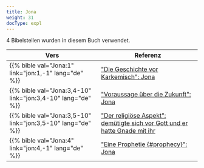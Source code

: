 ```yaml
---
title: Jona
weight: 31
docType: expl
---
```


4 Bibelstellen wurden in diesem Buch verwendet.

| Vers | Referenz |
|-------|-----------|
| {{% bible val="Jona:1" link="jon:1,-1" lang="de" %}} | ["Die Geschichte vor Karkemisch": Jona ](../exampleSite/content/expl/../expl/content/bowls/armageddon-and-the-battle-of-karkemish#dd2e) |
| {{% bible val="Jona:3,4-10" link="jon:3,4-10" lang="de" %}} | ["Voraussage über die Zukunft": Jona](../exampleSite/content/expl/../expl/topics/others/dispensionalism-and-its-critic#9e2a) |
| {{% bible val="Jona:3,5-10" link="jon:3,5-10" lang="de" %}} | ["Der religiöse Aspekt": demütigte sich vor Gott und er hatte Gnade mit ihr](../exampleSite/content/expl/../expl/content/harlot/who-is-the-harlot-babylon-part-2#e96e) |
| {{% bible val="Jona:4" link="jon:4,-1" lang="de" %}} | ["Eine Prophetie {#prophecy}": Jona](../exampleSite/content/expl/../expl/background/literature/the-book-of-revelation-how-to-read-it#prophecy) |
